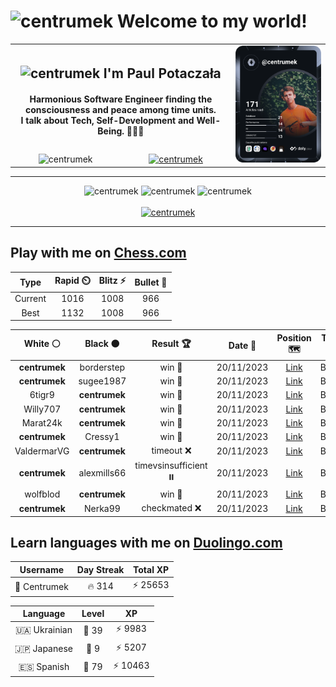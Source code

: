 <h1>
  <img
    src="https://emojis.slackmojis.com/emojis/images/1531849430/4246/blob-sunglasses.gif"
    width="30"
    alt="centrumek"
  />
  Welcome to my world!
</h1>

<table>
  <tbody>
    <tr>
      <td align="center" width="70%" colspan="2">
        <h2>
          <img
            src="https://raw.githubusercontent.com/MartinHeinz/MartinHeinz/master/wave.gif"
            width="30px"
            alt="centrumek"
          />
          I'm Paul Potaczała
        </h2>
        <h4>
          Harmonious Software Engineer finding the consciousness and peace among time units.
          <br/>
          I talk about Tech, Self-Development and Well-Being. 🌿🧘🚀
        </h4>
      </td>
      <td width="30%" rowspan="2">
        <a href="https://app.daily.dev/centrumek">
          <img
            src="./devcard.svg"
            alt="centrumek"
          />
        </a>
      </td>
    </tr>
    <tr align="center">
      <td>
        <img
          src="https://komarev.com/ghpvc/?username=centrumek&label=visitors&color=0e75b6&style=flat"
          alt="centrumek"
        >
      </td>
      <td>
        <a href="https://stackoverflow.com/users/14496012/centrumek">
          <img
            src="https://stackoverflow.com/users/flair/14496012.png?theme=dark"
            alt="centrumek"
          >
        </a>
      </td>
    </tr>
  </tbody>
</table>

---
<div align="center">
  <img 
    src="https://github-readme-stats.vercel.app/api?username=centrumek&show_icons=true&count_private=true&theme=dark&hide_border=true&hide=issues,contribs&bg_color=00000000"
    alt="centrumek"
  />
  <img
    src="https://github-readme-stats.vercel.app/api/top-langs/?username=centrumek&layout=compact&hide_border=true&theme=dark&bg_color=00000000&langs_count=6&exclude_repo=air-statistic-app"
    alt="centrumek"
  />
  <img 
    src="https://github-readme-streak-stats.herokuapp.com?user=centrumek&theme=dark&hide_border=true&background=FFFFFF00"
    alt="centrumek"
  />
  <br/>
  <br/>
  <a href="https://www.buymeacoffee.com/centrumek">
    <img
      src="https://cdn.buymeacoffee.com/buttons/v2/default-orange.png"
      height="50"
      width="210"
      alt="centrumek"
    />
  </a>
</div>

---

## Play with me on [Chess.com](https://www.chess.com/member/centrumek)

<div align="center">
<!--START_SECTION:chessStats-->
<!-- Automatically generated with https://github.com/Balastrong/chess-stats-action -->

| Type | Rapid ⏲️ | Blitz ⚡ | Bullet 🔫 |
|:---:|:---:|:---:|:---:|
| Current | 1016 | 1008 | 966 |
| Best | 1132 | 1008 | 966 |

| White ⚪ | Black ⚫ | Result 🏆 | Date 📅 | Position 🗺️ | Type 🕕 |
|:---:|:---:|:---:|:---:|:---:|:---:|
| **centrumek** | borderstep | win 🥇 | 20/11/2023 | <a href="http://www.ee.unb.ca/cgi-bin/tervo/fen.pl?select=4R1k1/r1p5/pp4BB/3q4/8/P4P2/1PP2P1P/R5K1 b - -">Link</a> | Bullet |
| **centrumek** | sugee1987 | win 🥇 | 20/11/2023 | <a href="http://www.ee.unb.ca/cgi-bin/tervo/fen.pl?select=8/1p1n1p2/p3p2k/2ppP3/3P1P1b/2NK1Q2/PPP5/R1B3q1 b - -">Link</a> | Bullet |
| 6tigr9 | **centrumek** | win 🥇 | 20/11/2023 | <a href="http://www.ee.unb.ca/cgi-bin/tervo/fen.pl?select=1k4r1/5pbp/Q4n2/2B3p1/2P5/8/PP3PPP/3R2K1 w - -">Link</a> | Bullet |
| Willy707 | **centrumek** | win 🥇 | 20/11/2023 | <a href="http://www.ee.unb.ca/cgi-bin/tervo/fen.pl?select=4k2r/p4p1p/4p3/5p2/3P4/7P/3q1PP1/1r3K2 w k -">Link</a> | Bullet |
| Marat24k | **centrumek** | win 🥇 | 20/11/2023 | <a href="http://www.ee.unb.ca/cgi-bin/tervo/fen.pl?select=2k5/p7/1p5p/6p1/2K5/3P3q/8/8 w - -">Link</a> | Bullet |
| **centrumek** | Cressy1 | win 🥇 | 20/11/2023 | <a href="http://www.ee.unb.ca/cgi-bin/tervo/fen.pl?select=1r4k1/2p3pp/p1P5/8/8/BQ6/P1Pqr1PP/R5KR b - -">Link</a> | Bullet |
| ValdermarVG | **centrumek** | timeout ❌ | 20/11/2023 | <a href="http://www.ee.unb.ca/cgi-bin/tervo/fen.pl?select=3R3Q/8/2k5/8/8/4K3/8/8 b - -">Link</a> | Bullet |
| **centrumek** | alexmills66 | timevsinsufficient ⏸️ | 20/11/2023 | <a href="http://www.ee.unb.ca/cgi-bin/tervo/fen.pl?select=2k5/ppp4K/8/4q3/8/8/b7/8 b - -">Link</a> | Bullet |
| wolfblod | **centrumek** | win 🥇 | 20/11/2023 | <a href="http://www.ee.unb.ca/cgi-bin/tervo/fen.pl?select=8/p1p5/1p1p2k1/1P1P3p/P1r3pK/3r2P1/5R2/8 w - -">Link</a> | Bullet |
| **centrumek** | Nerka99 | checkmated ❌ | 20/11/2023 | <a href="http://www.ee.unb.ca/cgi-bin/tervo/fen.pl?select=3R4/5pkp/6p1/2p1n1P1/p3P2P/P4qK1/2P5/7r w - -">Link</a> | Bullet |

<!--END_SECTION:chessStats-->
</div>

## Learn languages with me on [Duolingo.com](https://www.duolingo.com/profile/Centrumek)

<div align="center">
<!--START_SECTION:duolingoStats-->
<!-- Automatically generated with https://github.com/centrumek/duolingo-readme-stats-->

| Username | Day Streak | Total XP |
|:---:|:---:|:---:|
| 👤 Centrumek | 🔥 314 | ⚡ 25653 |

| Language | Level | XP |
|:---:|:---:|:---:|
| 🇺🇦 Ukrainian | 👑 39 | ⚡ 9983 |
| 🇯🇵 Japanese | 👑 9 | ⚡ 5207 |
| 🇪🇸 Spanish | 👑 79 | ⚡ 10463 |

<!--END_SECTION:duolingoStats-->
</div>
<!--
**centrumek/centrumek** is a ✨ _special_ ✨ repository because its `README.md` (this file) appears on your GitHub profile.

Here are some ideas to get you started:

- 🔭 I’m currently working on ...
- 🌱 I’m currently learning ...
- 👯 I’m looking to collaborate on ...
- 🤔 I’m looking for help with ...
- 💬 Ask me about ...
- 📫 How to reach me: ...
- 😄 Pronouns: ...
- ⚡ Fun fact: ...
-->
